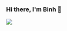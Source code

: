 ### Hi there, I'm Binh 👋


![](https://user-images.githubusercontent.com/74038190/225813708-98b745f2-7d22-48cf-9150-083f1b00d6c9.gif)
